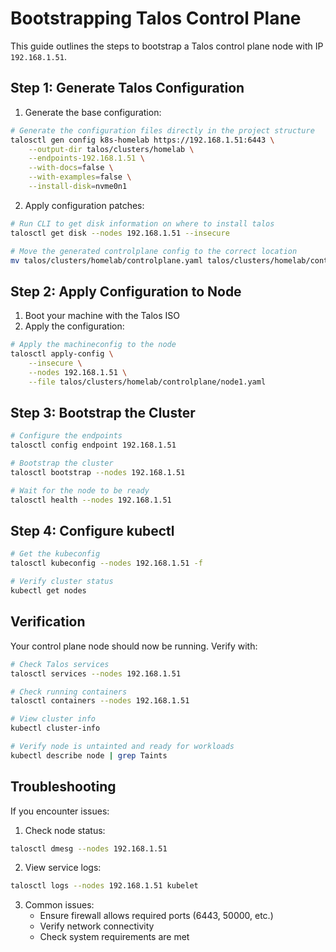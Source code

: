 # Bootstrapping Talos Control Plane

This guide outlines the steps to bootstrap a Talos control plane node with IP `192.168.1.51`.

## Step 1: Generate Talos Configuration

1. Generate the base configuration:
```bash
# Generate the configuration files directly in the project structure
talosctl gen config k8s-homelab https://192.168.1.51:6443 \
    --output-dir talos/clusters/homelab \
    --endpoints-192.168.1.51 \
    --with-docs=false \
    --with-examples=false \
    --install-disk=nvme0n1
```

2. Apply configuration patches:
```bash
# Run CLI to get disk information on where to install talos
talosctl get disk --nodes 192.168.1.51 --insecure

# Move the generated controlplane config to the correct location
mv talos/clusters/homelab/controlplane.yaml talos/clusters/homelab/controlplane/node1.yaml
```


## Step 2: Apply Configuration to Node

1. Boot your machine with the Talos ISO
2. Apply the configuration:

```bash
# Apply the machineconfig to the node
talosctl apply-config \
    --insecure \
    --nodes 192.168.1.51 \
    --file talos/clusters/homelab/controlplane/node1.yaml
```

## Step 3: Bootstrap the Cluster

```bash
# Configure the endpoints
talosctl config endpoint 192.168.1.51

# Bootstrap the cluster
talosctl bootstrap --nodes 192.168.1.51

# Wait for the node to be ready
talosctl health --nodes 192.168.1.51
```

## Step 4: Configure kubectl

```bash
# Get the kubeconfig
talosctl kubeconfig --nodes 192.168.1.51 -f

# Verify cluster status
kubectl get nodes
```

## Verification

Your control plane node should now be running. Verify with:

```bash
# Check Talos services
talosctl services --nodes 192.168.1.51

# Check running containers
talosctl containers --nodes 192.168.1.51

# View cluster info
kubectl cluster-info

# Verify node is untainted and ready for workloads
kubectl describe node | grep Taints
```

## Troubleshooting

If you encounter issues:

1. Check node status:
```bash
talosctl dmesg --nodes 192.168.1.51
```

2. View service logs:
```bash
talosctl logs --nodes 192.168.1.51 kubelet
```

3. Common issues:
   - Ensure firewall allows required ports (6443, 50000, etc.)
   - Verify network connectivity
   - Check system requirements are met
